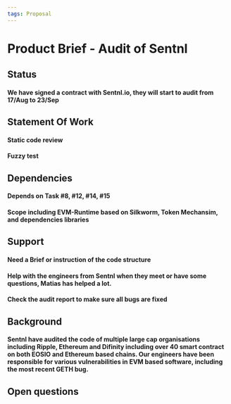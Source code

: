 ```yaml
---
tags: Proposal
---
```


# Product Brief - Audit of Sentnl


## Status
#### We have signed a contract with Sentnl.io, they will start to audit from 17/Aug to 23/Sep


## Statement Of Work
#### Static code review
#### Fuzzy test


## Dependencies
#### Depends on Task #8, #12, #14, #15
#### Scope including EVM-Runtime based on Silkworm, Token Mechansim, and dependencies libraries


## Support
#### Need a Brief or instruction of the code structure
#### Help with the engineers from Sentnl when they meet or have some questions, Matias has helped a lot.
#### Check the audit report to make sure all bugs are fixed


## Background
#### Sentnl have audited the code of multiple large cap organisations including Ripple, Ethereum and Difinity including over 40 smart contract on both EOSIO and Ethereum based chains. Our engineers have been responsible for various vulnerabilities in EVM based software, including the most recent GETH bug.



## Open questions